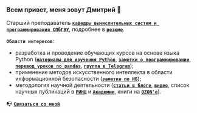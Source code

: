 ### Всем привет, меня зовут Дмитрий 👋

Старший преподаватель [**`кафедры вычислительных систем и программирования СПбГЭУ`**](http://infosec.spb.ru/), подробнее в [**`резюме`**](https://docs.google.com/document/d/1XyaOcvlJ9--P_5gDNXIsANjdgLpnijuKj-Lea0ENFxc/edit?usp=sharing).

**`Области интересов`**:
- разработка и проведение обучающих курсов на основе языка Python ([**`материалы для изучения Python`**](https://dfedorov.spb.ru/python3/), [**`заметки о программировании`**](http://blog.dfedorov.spb.ru/tags/programmirovanie/), [**`перевод уроков по pandas`**](https://dfedorov.spb.ru/pandas/), [**`группа в Telegram`**](https://t.me/init_python));
- применение методов искусственного интеллекта в области информационной безопасности ([**`заметки по ИБ`**](http://blog.dfedorov.spb.ru/tags/infosec/));
- методология научной деятельности ([**`статьи в блоге`**](http://blog.dfedorov.spb.ru/tags/metodologiya-nauchnyh-issledovaniy/), [**`видео`**](https://youtu.be/p9yIzN3-K5E), список научных публикаций в [**`РИНЦ`**](http://elibrary.ru/author_items.asp?authorid=460093) и [**`Академии`**](https://scholar.google.com/citations?hl=ru&user=L6k7jPoAAAAJ), книги на [**`OZON'е`**](https://www.ozon.ru/product/programmirovanie-na-yazyke-vysokogo-urovnya-python-177783809/)).

📭 [**`Связаться со мной`**](https://t.me/dm_fedorov)
